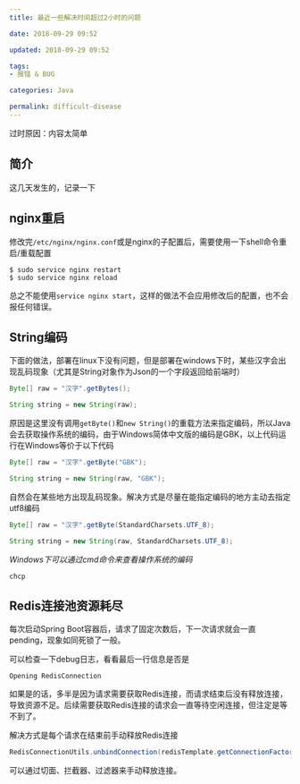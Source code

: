 ```yaml
---
title: 最近一些解决时间超过2小时的问题

date: 2018-09-29 09:52

updated: 2018-09-29 09:52

tags:
- 报错 & BUG

categories: Java

permalink: difficult-disease
---
```


过时原因：内容太简单

## 简介

这几天发生的，记录一下



## nginx重启

修改完`/etc/nginx/nginx.conf`或是nginx的子配置后，需要使用一下shell命令重启/重载配置

~~~shell
$ sudo service nginx restart
$ sudo service nginx reload
~~~



总之不能使用`service nginx start`，这样的做法不会应用修改后的配置，也不会报任何错误。



## String编码

下面的做法，部署在linux下没有问题，但是部署在windows下时，某些汉字会出现乱码现象（尤其是String对象作为Json的一个字段返回给前端时）

```java
Byte[] raw = "汉字".getBytes();

String string = new String(raw);
```



原因是这里没有调用`getByte()`和`new String()`的重载方法来指定编码，所以Java会去获取操作系统的编码，由于Windows简体中文版的编码是GBK，以上代码运行在Windows等价于以下代码

~~~java
Byte[] raw = "汉字".getByte("GBK");

String string = new String(raw, "GBK");
~~~



自然会在某些地方出现乱码现象。解决方式是尽量在能指定编码的地方主动去指定utf8编码

~~~java
Byte[] raw = "汉字".getByte(StandardCharsets.UTF_8);

String string = new String(raw, StandardCharsets.UTF_8);
~~~



*Windows下可以通过cmd命令来查看操作系统的编码*

~~~shell
chcp
~~~



## Redis连接池资源耗尽

每次启动Spring Boot容器后，请求了固定次数后，下一次请求就会一直pending，现象如同死锁了一般。

可以检查一下debug日志，看看最后一行信息是否是

~~~
Opening RedisConnection
~~~



如果是的话，多半是因为请求需要获取Redis连接，而请求结束后没有释放连接，导致资源不足。后续需要获取Redis连接的请求会一直等待空闲连接，但注定是等不到了。



解决方式是每个请求在结束前手动释放Redis连接

~~~java
RedisConnectionUtils.unbindConnection(redisTemplate.getConnectionFactory());
~~~



可以通过切面、拦截器、过滤器来手动释放连接。